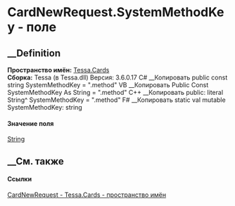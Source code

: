 # CardNewRequest.SystemMethodKey - поле
##  __Definition
 **Пространство имён:** [Tessa.Cards](N_Tessa_Cards.htm)  
 **Сборка:** Tessa (в Tessa.dll) Версия: 3.6.0.17
C# __Копировать
     public const string SystemMethodKey = ".method"
VB __Копировать
     Public Const SystemMethodKey As String = ".method"
C++ __Копировать
     public:
    literal String^ SystemMethodKey = ".method"
F# __Копировать
     static val mutable SystemMethodKey: string
#### Значение поля
[String](https://learn.microsoft.com/dotnet/api/system.string)
##  __См. также
#### Ссылки
[CardNewRequest - ](T_Tessa_Cards_CardNewRequest.htm)
[Tessa.Cards - пространство имён](N_Tessa_Cards.htm)
